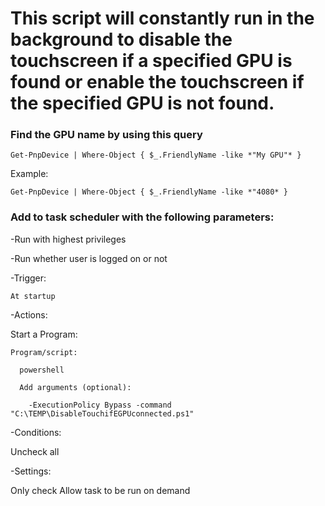 # This script will constantly run in the background to disable the touchscreen if a specified GPU is found or enable the touchscreen if the specified GPU is not found.


### **Find the GPU name by using this query**

	Get-PnpDevice | Where-Object { $_.FriendlyName -like *"My GPU"* }

Example:

	Get-PnpDevice | Where-Object { $_.FriendlyName -like *"4080* }


### **Add to task scheduler with the following parameters:**

-Run with highest privileges

-Run whether user is logged on or not

-Trigger:

	At startup
  
-Actions:

  Start a Program:
  
    Program/script:
      
      powershell
    
      Add arguments (optional):
      
        -ExecutionPolicy Bypass -command "C:\TEMP\DisableTouchifEGPUconnected.ps1"
      
-Conditions:

  Uncheck all
  
-Settings:

  Only check Allow task to be run on demand
